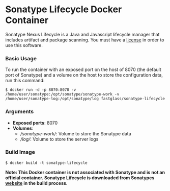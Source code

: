 # Sonatype Lifecycle Docker Container

Sonatype Nexus Lifecycle is a Java and Javascript lifecycle manager that includes artifact and package scanning. You must have a [license](https://www.sonatype.com/nexus-lifecycle) in order to use this software.

### Basic Usage

To run the container with an exposed port on the host of 8070 (the default port of Sonatype) and a volume on the host to store the configuration data, run this command:

	$ docker run -d -p 8070:8070 -v /home/user/sonatype:/opt/sonatype/sonatype-work -v /home/user/sonatype-log:/opt/sonatype/log fastglass/sonatype-lifecycle

### Arguments

* **Exposed ports**: 8070
* **Volumes**:
 	* */sonatype-work/*: Volume to store the Sonatype data
	* */log/*: Volume to store the server logs

### Build Image 

	$ docker build -t sonatype-lifecycle

**Note: This Docker container is not associated with Sonatype and is not an official container. Sonatype Lifecycle is downloaded from Sonatypes [website](https://www.sonatype.com/) in the build process.**